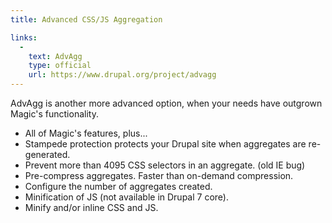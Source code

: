 ```yaml
---
title: Advanced CSS/JS Aggregation

links:
  -
    text: AdvAgg
    type: official
    url: https://www.drupal.org/project/advagg
---
```


AdvAgg is another more advanced option, when your needs have outgrown Magic's functionality.

* All of Magic's features, plus...
* Stampede protection protects your Drupal site when aggregates are re-generated.
* Prevent more than 4095 CSS selectors in an aggregate. (old IE bug)
* Pre-compress aggregates. Faster than on-demand compression.
* Configure the number of aggregates created.
* Minification of JS (not available in Drupal 7 core).
* Minify and/or inline CSS and JS.
